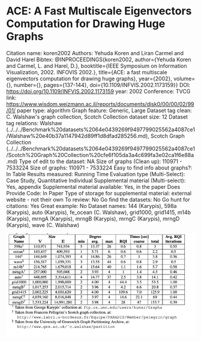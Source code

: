 # ACE: A Fast Multiscale Eigenvectors Computation for Drawing Huge Graphs

Citation name: koren2002
Authors: Yehuda Koren and Liran Carmel and David Harel
Bibtex: @INPROCEEDINGS{koren2002, author={Yehuda Koren and Carmel, L. and Harel, D.}, booktitle={IEEE Symposium on Information Visualization, 2002. INFOVIS 2002.}, title={ACE: a fast multiscale eigenvectors computation for drawing huge graphs}, year={2002}, volume={}, number={}, pages={137-144}, doi={10.1109/INFVIS.2002.1173159}}
DOI: https://doi.org/10.1109/INFVIS.2002.1173159
year: 2002
Conference: TVCG
link: https://www.wisdom.weizmann.ac.il/reports/documents/disk0/00/00/02/99/01/
paper type: algorithm
Graph feature: Generic, Large
Dataset tag clean: C. Walshaw's graph collection, Scotch Collection
dataset size: 12
Dataset tag relations: Walshaw (../../../Benchmark%20datasets%2064e0439269f9497799025562a4087ce1/Walshaw%20e40b37a1147942d89ff1d8dfad285256.md), Scotch Graph Collection (../../../Benchmark%20datasets%2064e0439269f9497799025562a4087ce1/Scotch%20Graph%20Collection%20cfe6f105da3a4c699fa3e02ca1f6e88a.md)
Type of edit to the dataset: NA
Size of graphs (Clean up): 110971 - 7533224
Size of graphs: 110971 - 7533224
Easy to find info about graphs?: In Table
Results measured: Running Time
Evaluation type (Multi-Select): Case Study, Quantitative Individual
Supplemental material (Multi-select): Yes, appendix
Supplemental material available: Yes, in the paper
Does Provide Code: In Paper
Type of storage for supplemental material: external website - not their own
To review: No
Go find the datasets: No
Go hunt for citations: Yes
Great example: No
Dataset names: 144 (Karypis), 598a (Karypis), auto (Karypis), fe_ocean (C. Walshaw), grid1000, grid1415, m14b (Karypis), mrngA (Karypis), mrngB (Karypis), mrngC (Karypis), mrngD (Karypis), wave (C. Walshaw)

![Untitled](ACE%20A%20Fast%20Multiscale%20Eigenvectors%20Computation%20for%205e8de72ea8d0436babf760ca379cc457/Untitled.png)